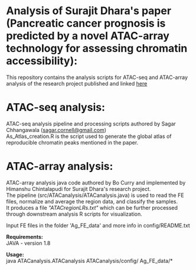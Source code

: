 # Analysis of Surajit Dhara's paper (Pancreatic cancer prognosis is predicted by a novel ATAC-array technology for assessing chromatin accessibility):
This repository contains the analysis scripts for ATAC-seq and ATAC-array analysis of the research project published and linked [here](https://www.biorxiv.org/content/10.1101/2021.01.21.427604v1) 

# ATAC-seq analysis:
ATAC-seq analysis pipeline and processing scripts authored by Sagar Chhangawala (sagar.cornell@gmail.com)<br/>
As_Atlas_creation.R is the script used to generate the global atlas of reproducible chromatin peaks mentioned in the paper.




# ATAC-array analysis: 
ATAC-array analysis java code authored by  Bo Curry and implemented by Himanshu Chintalapudi for Surajit Dhara's research project.<br/>
The pipeline (src/ATACanalysis/ATACanalysis.java) is used to read the FE files, normalize and average the region data, and classify the samples.<br/>
It produces a file *"ATACregionLRs.txt"* which can be further processed through downstream analysis R scripts for visualization.<br/>

Input FE files in the folder 'Ag_FE_data' and more info in config/README.txt


**Requirements:**<br/>
JAVA - version 1.8

**Usage:**<br/>
java  ATACanalysis.ATACanalysis  ATACanalysis/config/  Ag_FE_data/* 
